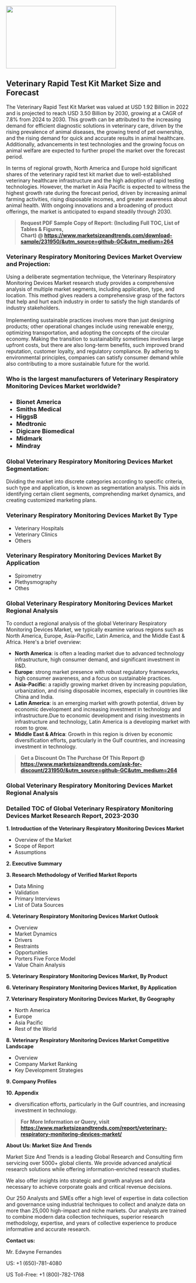 <p><img class="alignnone size-medium wp-image-20088" src="https://ffe5etoiles.com/wp-content/uploads/2024/12/MST1-300x171.png" alt="" width="300" height="171" /></p><h2>Veterinary Rapid Test Kit Market Size and Forecast</h2><p>The Veterinary Rapid Test Kit Market was valued at USD 1.92 Billion in 2022 and is projected to reach USD 3.50 Billion by 2030, growing at a CAGR of 7.8% from 2024 to 2030. This growth can be attributed to the increasing demand for efficient diagnostic solutions in veterinary care, driven by the rising prevalence of animal diseases, the growing trend of pet ownership, and the rising demand for quick and accurate results in animal healthcare. Additionally, advancements in test technologies and the growing focus on animal welfare are expected to further propel the market over the forecast period.</p><p>In terms of regional growth, North America and Europe hold significant shares of the veterinary rapid test kit market due to well-established veterinary healthcare infrastructure and the high adoption of rapid testing technologies. However, the market in Asia Pacific is expected to witness the highest growth rate during the forecast period, driven by increasing animal farming activities, rising disposable incomes, and greater awareness about animal health. With ongoing innovations and a broadening of product offerings, the market is anticipated to expand steadily through 2030.</p></p><blockquote id="" class=""><strong>Request PDF Sample Copy of Report: (Including Full TOC, List of Tables &amp; Figures, Chart)&nbsp;@&nbsp;<strong><a href="https://www.marketsizeandtrends.com/download-sample/231950/&utm_source=github-GC&utm_medium=264" target="_blank">https://www.marketsizeandtrends.com/download-sample/231950/&utm_source=github-GC&utm_medium=264</a></strong></strong></blockquote><h3 id="" class="">Veterinary Respiratory Monitoring Devices Market&nbsp;Overview and Projection:</h3><p id="" class="">Using a deliberate segmentation technique, the Veterinary Respiratory Monitoring Devices Market research study provides a comprehensive analysis of multiple market segments, including application, type, and location. This method gives readers a comprehensive grasp of the factors that help and hurt each industry in order to satisfy the high standards of industry stakeholders. <br /> <br />Implementing sustainable practices involves more than just designing products; other operational changes include using renewable energy, optimizing transportation, and adopting the concepts of the circular economy. Making the transition to sustainability sometimes involves large upfront costs, but there are also long-term benefits, such improved brand reputation, customer loyalty, and regulatory compliance. By adhering to environmental principles, companies can satisfy consumer demand while also contributing to a more sustainable future for the world.</p><h3 id="" class="">Who is the largest manufacturers of&nbsp;Veterinary Respiratory Monitoring Devices Market worldwide?</h3><h3 class=""><p><ul><li>Bionet America </li><li> Smiths Medical </li><li> HiggsB </li><li> Medtronic </li><li> Digicare Biomedical </li><li> Midmark </li><li> Mindray</li></ul></p></h3><h3 id="" class="">Global&nbsp;Veterinary Respiratory Monitoring Devices Market Segmentation:</h3><p id="" class="">Dividing the market into discrete categories according to specific criteria, such type and application, is known as segmentation analysis. This aids in identifying certain client segments, comprehending market dynamics, and creating customized marketing plans.</p><h3 id="" class="">Veterinary Respiratory Monitoring Devices Market&nbsp;By Type</h3><p><p><ul><li>Veterinary Hospitals</li><li> Veterinary Clinics</li><li> Others</p></li></ul></p></p><h3 id="" class="">Veterinary Respiratory Monitoring Devices Market&nbsp;By Application</h3><p class=""><p><ul><li>Spirometry</li><li> Plethysmography</li><li> Othes</li></ul></p></p><h3 id="" class="">Global Veterinary Respiratory Monitoring Devices Market Regional Analysis</h3><p id="" class="">To conduct a regional analysis of the global Veterinary Respiratory Monitoring Devices Market, we typically examine various regions such as North America, Europe, Asia-Pacific, Latin America, and the Middle East &amp; Africa. Here's a brief overview:</p><ul><li><strong>North America</strong>: is often a leading market due to advanced technology infrastructure, high consumer demand, and significant investment in R&amp;D.</li><li><strong>Europe</strong>: strong market presence with robust regulatory frameworks, high consumer awareness, and a focus on sustainable practices.</li><li><strong>Asia-Pacific</strong>: a rapidly growing market driven by increasing population, urbanization, and rising disposable incomes, especially in countries like China and India.</li><li><strong>Latin America</strong>: is an emerging market with growth potential, driven by economic development and increasing investment in technology and infrastructure.Due to economic development and rising investments in infrastructure and technology, Latin America is a developing market with room to grow.</li><li><strong>Middle East &amp; Africa</strong>: Growth in this region is driven by economic diversification efforts, particularly in the Gulf countries, and increasing investment in technology.</li></ul><blockquote id="" class=""><strong>Get a Discount On The Purchase Of This Report @ <strong><a href="https://www.marketsizeandtrends.com/ask-for-discount/231950/&utm_source=github-GC&utm_medium=264" target="_blank">https://www.marketsizeandtrends.com/ask-for-discount/231950/&utm_source=github-GC&utm_medium=264</a></strong></strong></blockquote><h3 id="" class="">Global Veterinary Respiratory Monitoring Devices Market Regional Analysis</h3><h3 id="" class="">Detailed TOC of Global Veterinary Respiratory Monitoring Devices Market Research Report, 2023-2030</h3><p id="" class=""><strong>1. Introduction of the Veterinary Respiratory Monitoring Devices Market</strong></p><ul><li>Overview of the Market</li><li>Scope of Report</li><li>Assumptions</li></ul><p id="" class=""><strong>2. Executive Summary</strong></p><p id="" class=""><strong>3. Research Methodology of Verified Market Reports</strong></p><ul><li>Data Mining</li><li>Validation</li><li>Primary Interviews</li><li>List of Data Sources</li></ul><p id="" class=""><strong>4. Veterinary Respiratory Monitoring Devices Market Outlook</strong></p><ul><li>Overview</li><li>Market Dynamics</li><li>Drivers</li><li>Restraints</li><li>Opportunities</li><li>Porters Five Force Model</li><li>Value Chain Analysis</li></ul><p id="" class=""><strong>5. Veterinary Respiratory Monitoring Devices Market, By Product</strong></p><p id="" class=""><strong>6. Veterinary Respiratory Monitoring Devices Market, By Application</strong></p><p id="" class=""><strong>7. Veterinary Respiratory Monitoring Devices Market, By Geography</strong></p><ul><li>North America</li><li>Europe</li><li>Asia Pacific</li><li>Rest of the World</li></ul><p id="" class=""><strong>8. Veterinary Respiratory Monitoring Devices Market Competitive Landscape</strong></p><ul><li>Overview</li><li>Company Market Ranking</li><li>Key Development Strategies</li></ul><p id="" class=""><strong>9. Company Profiles</strong></p><p id="" class=""><strong>10. Appendix</strong></p><ul><li>diversification efforts, particularly in the Gulf countries, and increasing investment in technology.</li></ul><blockquote id="" class=""><strong>For More Information or Query, visit <strong><strong><a href="https://www.marketsizeandtrends.com/report/veterinary-respiratory-monitoring-devices-market/" target="_blank">https://www.marketsizeandtrends.com/report/veterinary-respiratory-monitoring-devices-market/</a></strong></strong></strong></blockquote><p id="" class=""><strong>About Us: Market Size And Trends</strong></p><p id="" class="">Market Size And Trends is a leading Global Research and Consulting firm servicing over 5000+ global clients. We provide advanced analytical research solutions while offering information-enriched research studies.</p><p id="" class="">We also offer insights into strategic and growth analyses and data necessary to achieve corporate goals and critical revenue decisions.</p><p id="" class="">Our 250 Analysts and SMEs offer a high level of expertise in data collection and governance using industrial techniques to collect and analyze data on more than 25,000 high-impact and niche markets. Our analysts are trained to combine modern data collection techniques, superior research methodology, expertise, and years of collective experience to produce informative and accurate research.</p><p id="" class=""><strong>Contact us:</strong></p><p id="" class="">Mr. Edwyne Fernandes</p><p id="" class="">US: +1 (650)-781-4080</p><p id="" class="">US Toll-Free: +1 (800)-782-1768</p>

